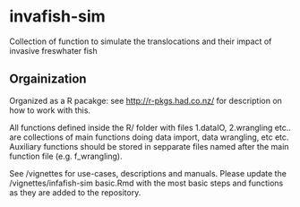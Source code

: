 # invafish-sim
Collection of function to simulate the translocations and their impact of invasive freswhater fish

## Orgainization
Organized as a R pacakge: see http://r-pkgs.had.co.nz/ for description on how to work with this. 

All functions defined inside the R/ folder with files 1.dataIO, 2.wrangling etc.. are collections of main functions doing data import, data wrangling, etc etc.  Auxiliary functions should be stored in sepparate files named after the main function file (e.g. f_wrangling). 

See /vignettes for use-cases, descriptions and manuals. Please update the /vignettes/infafish-sim basic.Rmd with the most basic steps and functions as they are added to the repository. 

